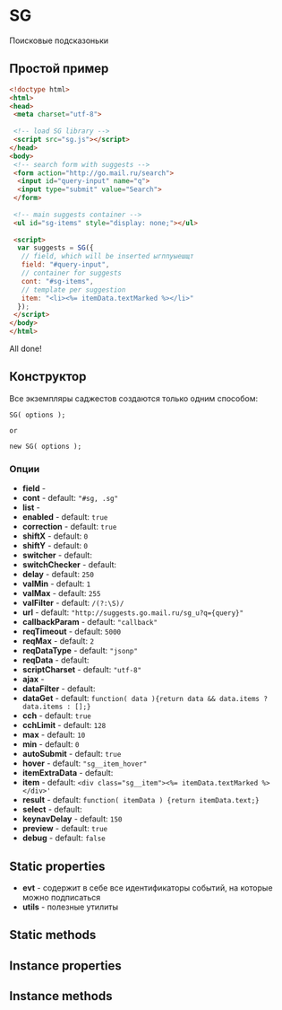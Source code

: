 # SG
Поисковые подсказоньки

## Простой пример
```html
<!doctype html>
<html>
<head>
 <meta charset="utf-8">
 
 <!-- load SG library -->
 <script src="sg.js"></script>
</head>
<body>
 <!-- search form with suggests -->
 <form action="http://go.mail.ru/search">
  <input id="query-input" name="q">
  <input type="submit" value="Search">
 </form>
 
 <!-- main suggests container -->
 <ul id="sg-items" style="display: none;"></ul>
 
 <script>
  var suggests = SG({
   // field, which will be inserted ыгппуыешщт
   field: "#query-input",
   // container for suggests
   cont: "#sg-items",
   // template per suggestion
   item: "<li><%= itemData.textMarked %></li>"
  });
 </script>
</body>
</html>
```

All done!

## Конструктор
Все экземпляры саджестов создаются только одним способом:
```
SG( options );

or

new SG( options );
```

### Опции
 * __field__ - 
 * __cont__ - default: `"#sg, .sg"`
 * __list__ - 
 * __enabled__ - default: `true`
 * __correction__ - default: `true`
 * __shiftX__ - default: `0`
 * __shiftY__ - default: `0`
 * __switcher__ - default: 
 * __switchChecker__ - default: 
 * __delay__ - default: `250`
 * __valMin__ - default: `1`
 * __valMax__ - default: `255`
 * __valFilter__ - default: `/(?:\S)/`
 * __url__ - default: `"http://suggests.go.mail.ru/sg_u?q={query}"`
 * __callbackParam__ - default: `"callback"`
 * __reqTimeout__ - default: `5000`
 * __reqMax__ - default: `2`
 * __reqDataType__ - default: `"jsonp"`
 * __reqData__ - default: 
 * __scriptCharset__ - default: `"utf-8"`
 * __ajax__ - 
 * __dataFilter__ - default: 
 * __dataGet__ - default: `function( data ){return data && data.items ? data.items : [];}`
 * __cch__ - default: `true`
 * __cchLimit__ - default: `128`
 * __max__ - default: `10`
 * __min__ - default: `0`
 * __autoSubmit__ - default: `true`
 * __hover__ - default: `"sg__item_hover"`
 * __itemExtraData__ - default:  
 * __item__ - default: `<div class="sg__item"><%= itemData.textMarked %></div>'`
 * __result__ - default: `function( itemData ) {return itemData.text;}`
 * __select__ - default: 
 * __keynavDelay__ - default: `150`
 * __preview__ - default: `true`
 * __debug__ - default: `false`


## Static properties
 * __evt__ - содержит в себе все идентификаторы событий, на которые можно подписаться
 * __utils__ - полезные утилиты 

## Static methods


## Instance properties


## Instance methods


